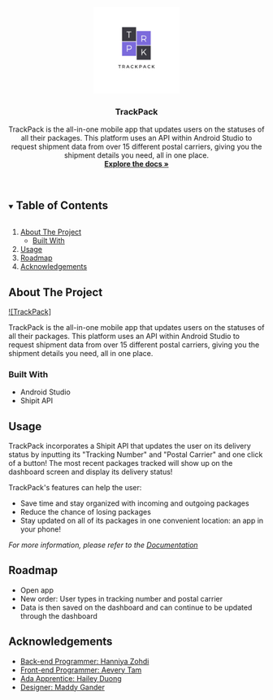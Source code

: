 <!-- PROJECT LOGO -->
<br />
<p align="center">
  <a href="https://github.com/hanniyazohdi/track-it">
    <img src="app/src/main/res/drawable/img_4147.png" alt="Logo" width="170" height="170">
  </a>
  <h3 align="center">TrackPack</h3>
  <p align="center">
    TrackPack is the all-in-one mobile app that updates users on the statuses of all their packages. This platform uses an API within Android Studio to request shipment data from over 15 different postal carriers, giving you the shipment details you need, all in one place.
    <br />
    <a href="https://github.com/hanniyazohdi/track-it"><strong>Explore the docs »</strong></a>
    <br />
    <br />
  </p>
</p>



<!-- TABLE OF CONTENTS -->
<details open="open">
  <summary><h2 style="display: inline-block">Table of Contents</h2></summary>
  <ol>
    <li>
      <a href="#about-the-project">About The Project</a>
      <ul>
        <li><a href="#built-with">Built With</a></li>
      </ul>
    </li>
    </li>
    <li><a href="#usage">Usage</a></li>
    <li><a href="#roadmap">Roadmap</a></li>
    <li><a href="#acknowledgements">Acknowledgements</a></li>
  </ol>
</details>



<!-- ABOUT THE PROJECT -->
## About The Project

[![TrackPack]](https://github.com/hanniyazohdi/track-it)

TrackPack is the all-in-one mobile app that updates users on the statuses of all their packages. This platform uses an API within Android Studio to request shipment data from over 15 different postal carriers, giving you the shipment details you need, all in one place.

### Built With

* Android Studio
* Shipit API


<!-- USAGE EXAMPLES -->
## Usage

TrackPack incorporates a Shipit API that updates the user on its delivery status by inputting its "Tracking Number" and "Postal Carrier" and one click of a button! The most recent packages tracked will show up on the dashboard screen and display its delivery status!

TrackPack's features can help the user:

* Save time and stay organized with incoming and outgoing packages
* Reduce the chance of losing packages
* Stay updated on all of its packages in one convenient location: an app in your phone!

_For more information, please refer to the [Documentation](https://github.com/hanniyazohdi/track-it)_



<!-- ROADMAP -->
## Roadmap

* Open app
* New order: User types in tracking number and postal carrier
* Data is then saved on the dashboard and can continue to be updated through the dashboard

<!-- ACKNOWLEDGEMENTS -->
## Acknowledgements

* [Back-end Programmer: Hanniya Zohdi](https://www.linkedin.com/in/hanniya-zohdi/)
* [Front-end Programmer: Aevery Tam](https://www.linkedin.com/in/aeverytam/)
* [Ada Apprentice: Hailey Duong](https://www.linkedin.com/in/haileyduong/)
* [Designer: Maddy Gander](https://www.linkedin.com/in/madelyngander/)